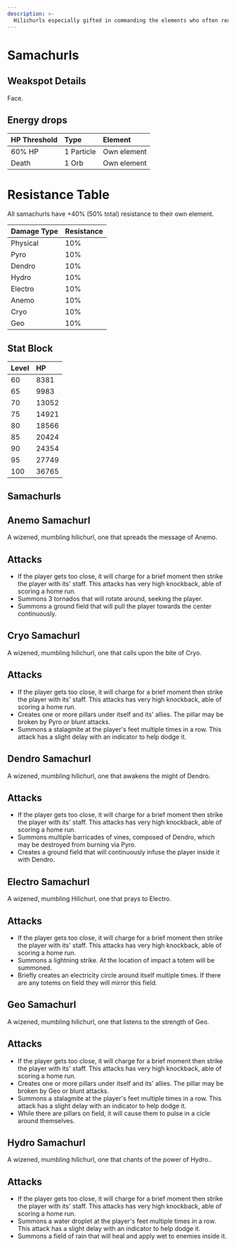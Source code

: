 ```yaml
---
description: >-
  Hilichurls especially gifted in commanding the elements who often reach the zenith of their skill in their twilight years. Their ability to command the flowing winds stems from dark, forgotten memories.
---
```


# Samachurls

## Weakspot Details

Face.

## Energy drops

| HP Threshold | Type       | Element     |
| :----------- | :--------- | :---------- |
| 60% HP       | 1 Particle | Own element |
| Death        | 1 Orb      | Own element |

# Resistance Table

All samachurls have +40% (50% total) resistance to their own element.

| Damage Type | Resistance |
| :---------- | :--------- |
| Physical    | 10%        |
| Pyro        | 10%        |
| Dendro      | 10%        |
| Hydro       | 10%        |
| Electro     | 10%        |
| Anemo       | 10%        |
| Cryo        | 10%        |
| Geo         | 10%        |

## Stat Block

| Level | HP    |
| :---- | :---- |
| 60    | 8381  |
| 65    | 9983  |
| 70    | 13052 |
| 75    | 14921 |
| 80    | 18566 |
| 85    | 20424 |
| 90    | 24354 |
| 95    | 27749 |
| 100   | 36765 |

## Samachurls

<Tabs>
<TabItem value="anemo" label="Anemo">

## Anemo Samachurl

A wizened, mumbling hilichurl, one that spreads the message of Anemo.

## Attacks

* If the player gets too close, it will charge for a brief moment then strike the player with its' staff. This attacks has very high knockback, able of scoring a home run.
* Summons 3 tornados that will rotate around, seeking the player.
* Summons a ground field that will pull the player towards the center continuously.

</TabItem>

<TabItem value="cryo" label="Cryo">

## Cryo Samachurl

A wizened, mumbling hilichurl, one that calls upon the bite of Cryo.

## Attacks

* If the player gets too close, it will charge for a brief moment then strike the player with its' staff. This attacks has very high knockback, able of scoring a home run.
* Creates one or more pillars under itself and its' allies. The pillar may be broken by Pyro or blunt attacks.
* Summons a stalagmite at the player's feet multiple times in a row. This attack has a slight delay with an indicator to help dodge it.

</TabItem>

<TabItem value="dendro" label="Dendro">

## Dendro Samachurl

A wizened, mumbling hilichurl, one that awakens the might of Dendro.

## Attacks

* If the player gets too close, it will charge for a brief moment then strike the player with its' staff. This attacks has very high knockback, able of scoring a home run.
* Summons multiple barricades of vines, composed of Dendro, which may be destroyed from burning via Pyro.
* Creates a ground field that will continuously infuse the player inside it with Dendro.

</TabItem>

<TabItem value="electro" label="Electro">

## Electro Samachurl

A wizened, mumbling Hilichurl, one that prays to Electro.

## Attacks

* If the player gets too close, it will charge for a brief moment then strike the player with its' staff. This attacks has very high knockback, able of scoring a home run.
* Summons a lightning strike. At the location of impact a totem will be summoned.
* Briefly creates an electricity circle around itself multiple times. If there are any totems on field they will mirror this field.

</TabItem>

<TabItem value="geo" label="Geo">

## Geo Samachurl

A wizened, mumbling hilichurl, one that listens to the strength of Geo.

## Attacks

* If the player gets too close, it will charge for a brief moment then strike the player with its' staff. This attacks has very high knockback, able of scoring a home run.
* Creates one or more pillars under itself and its' allies. The pillar may be broken by Geo or blunt attacks.
* Summons a stalagmite at the player's feet multiple times in a row. This attack has a slight delay with an indicator to help dodge it.
* While there are pillars on field, it will cause them to pulse in a cicle around themselves.

</TabItem>

<TabItem value="hydro" label="Hydro">

## Hydro Samachurl

A wizened, mumbling hilichurl, one that chants of the power of Hydro..

## Attacks

* If the player gets too close, it will charge for a brief moment then strike the player with its' staff. This attacks has very high knockback, able of scoring a home run.
* Summons a water droplet at the player's feet multiple times in a row. This attack has a slight delay with an indicator to help dodge it.
* Summons a field of rain that will heal and apply wet to enemies inside it.

</TabItem>
</Tabs>
